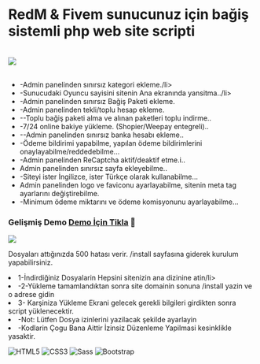 <h1> RedM & Fivem sunucunuz için bağiş sistemli php web site scripti </h1>
<p/>

<br />

<img  src="https://i.hizliresim.com/lipqLi.png">


<br />
<br />



<ul>
 
  <li>-Admin panelinden sınırsız kategori ekleme./li>
  <li>-Sunucudaki Oyuncu sayisini sitenin Ana ekranında yansitma../li>
  <li>-Admin panelinden sınırsız Bağiş Paketi ekleme.</li>
  <li>-Admin panelinden tekli/toplu hesap ekleme.</li>
  <li>--Toplu bağiş paketi alma ve alınan paketleri toplu indirme..</li>
  <li>-7/24 online bakiye yükleme. (Shopier/Weepay entegreli)..</li>
  <li>--Admin panelinden sınırsız banka hesabı ekleme..</li>
  <li>-Ödeme bildirimi yapabilme, yapılan ödeme bildirimlerini onaylayabilme/reddedebilme...</li>
  <li>-Admin panelinden ReCaptcha aktif/deaktif etme.i..</li>
  <li>Admin panelinden sınırsız sayfa ekleyebilme..</li>
  <li>-Siteyi ister İngilizce, ister Türkçe olarak kullanabilme...</li>
  <li>Admin panelinden logo ve faviconu ayarlayabilme, sitenin meta tag ayarlarını değiştirebilme.</li>
  <li>-Minimum ödeme miktarını ve ödeme komisyonunu ayarlayabilme...</li>
</ul>  



### Gelişmiş Demo [Demo İçin Tikla](http://nation.cheapplay.store/) 🦾




 <img  src="https://i.hizliresim.com/bfxKmE.png">


Dosyaları attığınızda 500 hatası verir. /install sayfasına giderek kurulum yapabilirsiniz.



  <li>1-İndirdiğiniz Dosyalarin Hepsini sitenizin ana dizinine atin/li>
  <li>-2-Yükleme tamamlandıktan sonra site domainin sonuna /install yazin ve o adrese gidin</li>
  <li>3- Karşiniza Yükleme Ekrani gelecek gerekli bilgileri girdikten sonra script yüklenecektir.</li>
  <li>-Not: Lütfen Dosya izinlerini yazilacak şekilde ayarlayin </li>
  
  <li>-Kodlarin Çogu Bana Aittir İzinsiz Düzenleme Yapilmasi kesinklikle yasaktir. </li>
  
  
  ![HTML5](https://img.shields.io/badge/HTML5-E34F26?logo=HTML5&logoColor=white&style=flat)
  ![CSS3](https://img.shields.io/badge/CSS3-157286?logo=CSS3&logoColor=white&style=flat)
  ![Sass](https://img.shields.io/badge/Sass-CC6699?logo=Sass&logoColor=white&style=flat)
  ![Bootstrap](https://img.shields.io/badge/Bootstrap-563D7C?logo=Bootstrap&logoColor=white&style=flat)
